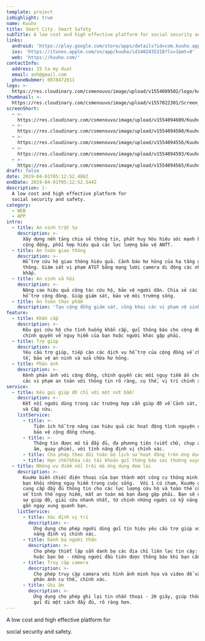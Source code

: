 ```yaml
---
template: project
isHighlight: true
name: Kuuho
title: Smart City. Smart Safety
subTitle: A low cost and high effective platform for social security and safety.
links:
  android: 'https://play.google.com/store/apps/details?id=com.kuuho.app'
  ios: 'https://itunes.apple.com/vn/app/kuuho/id1402435318?ls=1&mt=8'
  web: 'https://kuuho.com/'
contactInfo:
  address: 15 ta my duat
  email: anh@gmail.com
  phoneNubmer: 0978472011
logo: >-
  https://res.cloudinary.com/csmenouvo/image/upload/v1554089502/logo/kuuho_logo.png
thumbnail: >-
  https://res.cloudinary.com/csmenouvo/image/upload/v1557022301/Screen_Shot_2019-05-05_at_9.09.20_AM.png
screenShort:
  - >-
    https://res.cloudinary.com/csmenouvo/image/upload/v1554094609/Kuuho/screenshort_306x510_22.png
  - >-
    https://res.cloudinary.com/csmenouvo/image/upload/v1554094580/Kuuho/screenshort_306x510_23.png
  - >-
    https://res.cloudinary.com/csmenouvo/image/upload/v1554094556/Kuuho/screenshort_Kuuho_306x510_1-2.png
  - >-
    https://res.cloudinary.com/csmenouvo/image/upload/v1554094593/Kuuho/screenshort_Kuuho_306x510_4-1.png
  - >-
    https://res.cloudinary.com/csmenouvo/image/upload/v1554094565/Kuuho/screenshort_Kuuho_306x510_9-1.png
draft: false
date: 2019-04-01T05:12:52.488Z
endDate: 2019-04-01T05:12:52.544Z
description: |-
  A low cost and high effective platform for
  social security and safety.
category:
  - WEB
  - APP
intro:
  - title: An ninh trật tự
    description: >-
      Xây dựng nền tảng chia sẻ thông tin, phát huy hữu hiệu sức mạnh bảo vệ của
      cộng đồng, phối hợp hiệu quả các lực lượng bảo vệ ANTT.
  - title: An toàn giao thông
    description: >-
      Hỗ trợ cứu hộ giao thông hiệu quả. Cảnh báo hư hỏng của hạ tầng giao
      thông. Giám sát vi phạm ATGT bằng mạng lưới camera di động các nhân rộng
      khắp.
  - title: An sinh xã hội
    description: >-
      Nâng cao hiệu quả công tác cứu hộ, bảo vệ người dân. Chia sẻ các dịch vụ
      hỗ trợ cộng đông. Giúp giám sát, bảo vệ môi trường sống.
  - title: An toàn thực phẩm
    description: 'Tạo cộng đồng giám sát, công khai các vi phạm vệ sinh an toàn thực phẩm.'
feature:
  - title: Khẩn cấp
    description: >-
      Kêu gọi cứu hộ cho tình huống khẩn cấp, gửi thông báo cho cộng đồng và
      chính quyền về nguy hiểm của bạn hoặc người khác gặp phải.
  - title: Trợ giúp
    description: >-
      Yêu cầu trợ giúp, tiếp cận các dịch vụ hỗ trợ của cộng đồng về chăm sóc y
      tế, bảo vệ an ninh và sửa chữa hư hỏng.
  - title: Phản ánh
    description: >-
      Kênh phản ánh với cộng đồng, chính quyền các mối nguy tiềm ẩn cho xã hội,
      các vi phạm an toàn với thông tin rõ ràng, cụ thể, vị trí chính xác.
service:
  - title: Kêu gọi giúp đỡ chỉ với một nút bấm!
    description: >-
      Kết nối người dùng trong các trường hợp cần giúp đỡ về Cảnh sát, Cứu hỏa
      và Cấp cứu.
    listService:
      - title: >-
          Tiện ích hỗ trợ nâng cao hiệu quả các hoạt động tình nguyện cứu hộ,
          bảo vệ cộng đồng chung.
      - title: >-
          Thông tin được mô tả đầy đủ, đa phương tiện (viết chữ, chụp ảnh, ghi
          âm, quay phim), với tính năng định vị chính xác.
      - title: Cho phép theo dõi toàn bộ lịch sử hoạt động trên ứng dụng.
      - title: Hạn chế/khóa các tài khoản gửi thông báo sai thường xuyên.
  - title: Những ưu điểm nổi trội mà ứng dụng đem lại
    description: >-
      KuuHo biến chiếc điện thoại của bạn thành một công cụ thông minh, bảo vệ
      bạn khỏi những nguy hiểm trong cuộc sống.  Với 1 cú chạm, KuuHo giúp bạn
      cung cấp đầy đủ thông tin cho các lực lượng cứu hộ và toàn thể cộng đồng
      về tình thế nguy hiểm, mất an toàn mà bạn đang gặp phải. Bạn sẽ nhận được
      sự giúp đỡ, giải cứu nhanh nhất, từ chính những người có kỹ năng phù hợp
      gần ngay xung quanh bạn.
    listService:
      - title: Xác định vị trí
        description: >-
          Ứng dụng cho phép người dùng gửi tín hiệu yêu cầu trợ giúp với tính
          năng định vị chính xác.
      - title: Danh bạ người thân
        description: >-
          Cho phép thiết lập sẵn danh bạ các địa chỉ liên lạc tin cậy: gia đình
          hoặc bạn bè - những người đầu tiên được thông báo khi bạn cần hỗ trợ.
      - title: Truy cập camera
        description: >-
          Cho phép truy cập camara với hình ảnh minh họa và video để vấn đề được
          phản ánh cụ thể, chính xác.
      - title: Ghi âm
        description: >-
          Ứng dụng cho phép ghi lại tin nhắn thoại - 20 giây, giúp thông điệp
          gửi đi một cách đầy đủ, rõ ràng hơn.
---
```

A low cost and high effective platform for

social security and safety.
